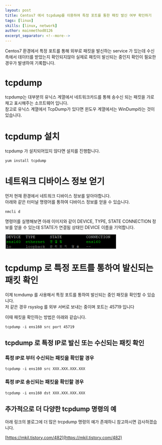 ```yaml
---
layout: post
title: Centos7 에서 tcpdump를 이용하여 특정 포트를 통한 패킷 발신 여부 확인하기
tags: [linux]
skills: [linux, network]
author: mainmethod0126
excerpt_separator: <!--more-->
---
```



Centos7 환경에서 특정 포트를 통해 외부로 패킷을 발신하는 service 가 있는데 수신측에서 데이터를 받았는지 확인되지않아 실제로 패킷이 발신되는 중인지 확인이 필요한 경우가 발생하여 기록합니다.

<!--more-->

# tcpdump

tcpdump는 대부분의 유닉스 계열에서 네트워크카드를 통해 송수신 되는 패킷을 가로채고 표시해주는 소프트웨어 입니다.  
참고로 유닉스 계열에서 TcpDump가 있다면 윈도우 계열에서는 WinDump라는 것이 있습니다.

# tcpdump 설치

tcpdump 가 설치되어있지 않다면 설치를 진행합니다.

```
yum install tcpdump
```

# 네트워크 디바이스 정보 얻기

먼저 현재 환경에서 네트워크 디바이스 정보를 알아야합니다.  
아래와 같은 터미널 명령어를 통하여 디바이스 정보를 얻을 수 있습니다.

```
nmcli d
```

명령어를 실행해보면 아래 이미지와 같이 DEVICE, TYPE, STATE CONNECTION 정보를 얻을 수 있는데 STATE가 연결됨 상태인 DEVICE 이름을 기억합니다.

![dump.png](/assets/img/feature-img/linux/Centos7-에서-tcpdump를-이용하여-특정-포트를-통한-패킷-발신-여부-확인하기/01.png)

# tcpdump 로 특정 포트를 통하여 발신되는 패킷 확인

이제 tcmdump 를 사용해서 특정 포트를 통하여 발신되는 중인 패킷을 확인할 수 있습니다.  
저 같은 경우 rsyslog 를 외부 서버로 보내는 중이며 포트는 45719 입니다

이때 패킷을 확인하는 방법은 아래와 같습니다.

```
tcpdump -i ens160 src port 45719
```

## tcpdump 로 특정 IP로 발신 또는 수신되는 패킷 확인

### 특정 IP로 부터 수신되는 패킷을 확인할 경우

```
tcpdump -i ens160 src XXX.XXX.XXX.XXX
```

### 특정 IP로 송신되는 패킷을 확인할 경우

```
tcpdump -i ens160 dst XXX.XXX.XXX.XXX
```

## 추가적으로 더 다양한 tcpdump 명령의 예

아래 링크의 블로그에 더 많은 trcpdump 명령의 예가 존재하니 참고하시면 감사하겠습니다.

[https://mkil.tistory.com/482](https://mkil.tistory.com/482)